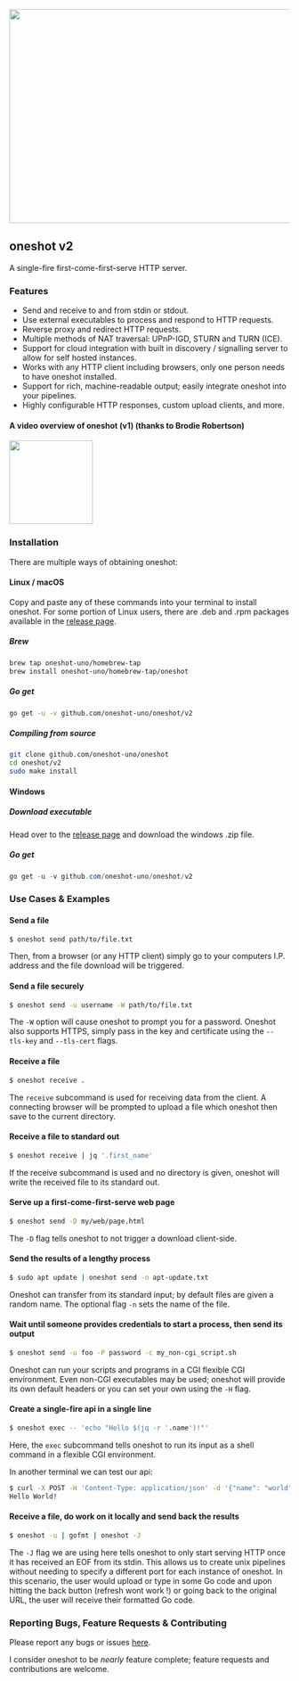 <img src="https://github.com/oneshot-uno/oneshot/raw/master/oneshot_banner.png" width="744px" height="384px">

## oneshot v2

A single-fire first-come-first-serve HTTP server.

### Features
- Send and receive to and from stdin or stdout.
- Use external executables to process and respond to HTTP requests.
- Reverse proxy and redirect HTTP requests.
- Multiple methods of NAT traversal: UPnP-IGD, STURN and TURN (ICE).
- Support for cloud integration with built in discovery / signalling server to allow for self hosted instances.
- Works with any HTTP client including browsers, only one person needs to have oneshot installed.
- Support for rich, machine-readable output; easily integrate oneshot into your pipelines.
- Highly configurable HTTP responses, custom upload clients, and more.


#### A video overview of oneshot (v1) (thanks to Brodie Robertson)
<a href="https://www.youtube.com/watch?v=ZOHvdMgplz4">
  <img src="https://img.youtube.com/vi/ZOHvdMgplz4/maxresdefault.jpg" height="150px"/>
</a>

### Installation
There are multiple ways of obtaining oneshot:

#### Linux / macOS
Copy and paste any of these commands into your terminal to install oneshot.
For some portion of Linux users, there are .deb and .rpm packages available in the [release page](https://github.com/oneshot-uno/oneshot/releases).


##### Brew
```bash
brew tap oneshot-uno/homebrew-tap
brew install oneshot-uno/homebrew-tap/oneshot
```

##### Go get
```bash
go get -u -v github.com/oneshot-uno/oneshot/v2
```

##### Compiling from source
```bash
git clone github.com/oneshot-uno/oneshot
cd oneshot/v2
sudo make install
```

#### Windows

##### Download executable
Head over to the [release page](https://github.com/oneshot-uno/oneshot/releases) and download the windows .zip file.

##### Go get
```powershell
go get -u -v github.com/oneshot-uno/oneshot/v2
```

### Use Cases & Examples

#### Send a file
```bash
$ oneshot send path/to/file.txt
```
Then, from a browser (or any HTTP client) simply go to your computers I.P. address and the file download will be triggered.

#### Send a file securely
```bash
$ oneshot send -u username -W path/to/file.txt
```
The `-W` option will cause oneshot to prompt you for a password.
Oneshot also supports HTTPS, simply pass in the key and certificate using the `--tls-key` and `--tls-cert` flags.

#### Receive a file
```bash
$ oneshot receive .
```
The `receive` subcommand is used for receiving data from the client. 
A connecting browser will be prompted to upload a file which oneshot then save to the current directory.

#### Receive a file to standard out
```bash
$ oneshot receive | jq '.first_name'
```
If the receive subcommand is used and no directory is given, oneshot will write the received file to its standard out.

#### Serve up a first-come-first-serve web page
```bash
$ oneshot send -D my/web/page.html
```
The `-D` flag tells oneshot to not trigger a download client-side.

#### Send the results of a lengthy process
```bash
$ sudo apt update | oneshot send -n apt-update.txt
```
Oneshot can transfer from its standard input; by default files are given a random name.
The optional flag `-n` sets the name of the file.

#### Wait until someone provides credentials to start a process, then send its output
```bash
$ oneshot send -u foo -P password -c my_non-cgi_script.sh
```
Oneshot can run your scripts and programs in a CGI flexible CGI environment.
Even non-CGI executables may be used; oneshot will provide its own default headers or you can set your own using the `-H` flag.

#### Create a single-fire api in a single line
```bash
$ oneshot exec -- 'echo "Hello $(jq -r '.name')!"'
```
Here, the `exec` subcommand tells oneshot to run its input as a shell command in a flexible CGI environment.

In another terminal we can test our api:
```bash
$ curl -X POST -H 'Content-Type: application/json' -d '{"name": "world"}' localhost:8080
Hello World!
```

#### Receive a file, do work on it locally and send back the results
```bash
$ oneshot -u | gofmt | oneshot -J
```
The `-J` flag we are using here tells oneshot to only start serving HTTP once it has received an EOF from its stdin.
This allows us to create unix pipelines without needing to specify a different port for each instance of oneshot.
In this scenario, the user would upload or type in some Go code and upon hitting the back button (refresh wont work !) or going back to the original URL, the user will receive their formatted Go code.



### Reporting Bugs, Feature Requests & Contributing
Please report any bugs or issues [here](https://github.com/oneshot-uno/oneshot/issues).

I consider oneshot to be *nearly* feature complete; feature requests and contributions are welcome.